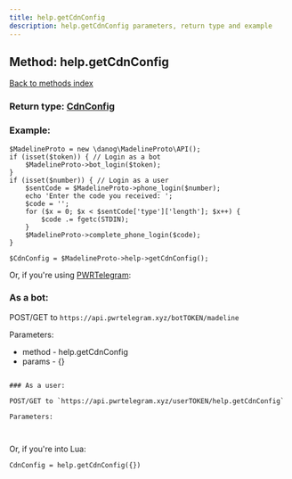 ```yaml
---
title: help.getCdnConfig
description: help.getCdnConfig parameters, return type and example
---
```

## Method: help.getCdnConfig  
[Back to methods index](index.md)




### Return type: [CdnConfig](../types/CdnConfig.md)

### Example:


```
$MadelineProto = new \danog\MadelineProto\API();
if (isset($token)) { // Login as a bot
    $MadelineProto->bot_login($token);
}
if (isset($number)) { // Login as a user
    $sentCode = $MadelineProto->phone_login($number);
    echo 'Enter the code you received: ';
    $code = '';
    for ($x = 0; $x < $sentCode['type']['length']; $x++) {
        $code .= fgetc(STDIN);
    }
    $MadelineProto->complete_phone_login($code);
}

$CdnConfig = $MadelineProto->help->getCdnConfig();
```

Or, if you're using [PWRTelegram](https://pwrtelegram.xyz):

### As a bot:

POST/GET to `https://api.pwrtelegram.xyz/botTOKEN/madeline`

Parameters:

* method - help.getCdnConfig
* params - {}

```

### As a user:

POST/GET to `https://api.pwrtelegram.xyz/userTOKEN/help.getCdnConfig`

Parameters:



```

Or, if you're into Lua:

```
CdnConfig = help.getCdnConfig({})
```

